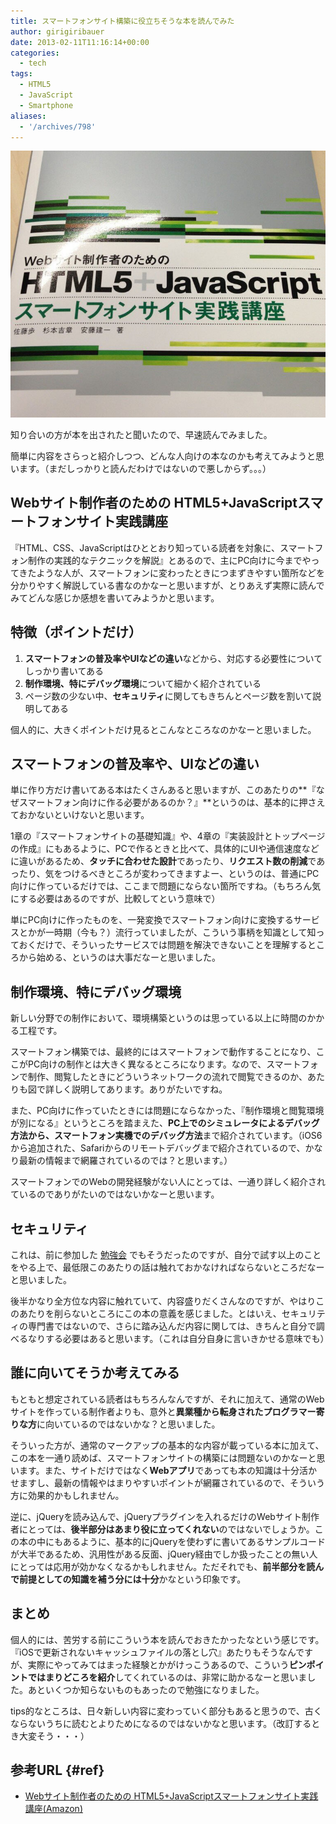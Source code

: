 ```yaml
---
title: スマートフォンサイト構築に役立ちそうな本を読んでみた
author: girigiribauer
date: 2013-02-11T11:16:14+00:00
categories:
  - tech
tags:
  - HTML5
  - JavaScript
  - Smartphone
aliases:
  - '/archives/798'
---
```


![本](resource01.jpg)

知り合いの方が本を出されたと聞いたので、早速読んでみました。

簡単に内容をさらっと紹介しつつ、どんな人向けの本なのかも考えてみようと思います。（まだしっかりと読んだわけではないので悪しからず。。。）

## Webサイト制作者のための HTML5+JavaScriptスマートフォンサイト実践講座

『HTML、CSS、JavaScriptはひととおり知っている読者を対象に、スマートフォン制作の実践的なテクニックを解説』とあるので、主にPC向けに今までやってきたような人が、スマートフォンに変わったときにつまずきやすい箇所などを分かりやすく解説している書なのかなーと思いますが、とりあえず実際に読んでみてどんな感じか感想を書いてみようかと思います。

## 特徴（ポイントだけ）

  1. **スマートフォンの普及率やUIなどの違い**などから、対応する必要性についてしっかり書いてある
  2. **制作環境、特にデバッグ環境**について細かく紹介されている
  3. ページ数の少ない中、**セキュリティ**に関してもきちんとページ数を割いて説明してある

個人的に、大きくポイントだけ見るとこんなところなのかなーと思いました。

## スマートフォンの普及率や、UIなどの違い

単に作り方だけ書いてある本はたくさんあると思いますが、このあたりの**『なぜスマートフォン向けに作る必要があるのか？』**というのは、基本的に押さえておかないといけないと思います。

1章の『スマートフォンサイトの基礎知識』や、4章の『実装設計とトップページの作成』にもあるように、PCで作るときと比べて、具体的にUIや通信速度などに違いがあるため、**タッチに合わせた設計**であったり、**リクエスト数の削減**であったり、気をつけるべきところが変わってきますよー、というのは、普通にPC向けに作っているだけでは、ここまで問題にならない箇所ですね。（もちろん気にする必要はあるのですが、比較してという意味で）

単にPC向けに作ったものを、一発変換でスマートフォン向けに変換するサービスとかが一時期（今も？）流行っていましたが、こういう事柄を知識として知っておくだけで、そういったサービスでは問題を解決できないことを理解するところから始める、というのは大事だなーと思いました。

## 制作環境、特にデバッグ環境

新しい分野での制作において、環境構築というのは思っている以上に時間のかかる工程です。

スマートフォン構築では、最終的にはスマートフォンで動作することになり、ここがPC向けの制作とは大きく異なるところになります。なので、スマートフォンで制作、閲覧したときにどういうネットワークの流れで閲覧できるのか、あたりも図で詳しく説明してあります。ありがたいですね。

また、PC向けに作っていたときには問題にならなかった、『制作環境と閲覧環境が別になる』というところを踏まえた、**PC上でのシミュレータによるデバッグ方法から、スマートフォン実機でのデバッグ方法**まで紹介されています。（iOS6から追加された、Safariからのリモートデバッグまで紹介されているので、かなり最新の情報まで網羅されているのでは？と思います。）

スマートフォンでのWebの開発経験がない人にとっては、一通り詳しく紹介されているのでありがたいのではないかなーと思います。

## セキュリティ

これは、前に参加した [勉強会][2] でもそうだったのですが、自分で試す以上のことをやる上で、最低限このあたりの話は触れておかなければならないところだなーと思いました。

後半かなり全方位な内容に触れていて、内容盛りだくさんなのですが、やはりこのあたりを削らないところにこの本の意義を感じました。とはいえ、セキュリティの専門書ではないので、さらに踏み込んだ内容に関しては、きちんと自分で調べるなりする必要はあると思います。（これは自分自身に言いきかせる意味でも）

## 誰に向いてそうか考えてみる

もともと想定されている読者はもちろんなんですが、それに加えて、通常のWebサイトを作っている制作者よりも、意外と**異業種から転身されたプログラマー寄りな方**に向いているのではないかな？と思いました。

そういった方が、通常のマークアップの基本的な内容が載っている本に加えて、この本を一通り読めば、スマートフォンサイトの構築には問題ないのかなーと思います。また、サイトだけではなく**Webアプリ**であっても本の知識は十分活かせますし、最新の情報やはまりやすいポイントが網羅されているので、そういう方に効果的かもしれません。

逆に、jQueryを読み込んで、jQueryプラグインを入れるだけのWebサイト制作者にとっては、**後半部分はあまり役に立ってくれない**のではないでしょうか。この本の中にもあるように、基本的にjQueryを使わずに書いてあるサンプルコードが大半であるため、汎用性がある反面、jQuery経由でしか扱ったことの無い人にとっては応用が効かなくなるかもしれません。ただそれでも、**前半部分を読んで前提としての知識を補う分には十分**かなという印象です。

## まとめ

個人的には、苦労する前にこういう本を読んでおきたかったなという感じです。『iOSで更新されないキャッシュファイルの落とし穴』あたりもそうなんですが、実際にやってみてはまった経験とかがけっこうあるので、こういう**ピンポイントではまりどころを紹介**してくれているのは、非常に助かるなーと思いました。あといくつか知らないものもあったので勉強になりました。

tips的なところは、日々新しい内容に変わっていく部分もあると思うので、古くならないうちに読むとよりためになるのではないかなと思います。（改訂するとき大変そう・・・）

## 参考URL {#ref}

  * [Webサイト制作者のための HTML5+JavaScriptスマートフォンサイト実践講座(Amazon)][3]

 [2]: /archives/673/
 [3]: http://www.amazon.co.jp/Web%E3%82%B5%E3%82%A4%E3%83%88%E5%88%B6%E4%BD%9C%E8%80%85%E3%81%AE%E3%81%9F%E3%82%81%E3%81%AE-HTML5-JavaScript%E3%82%B9%E3%83%9E%E3%83%BC%E3%83%88%E3%83%95%E3%82%A9%E3%83%B3%E3%82%B5%E3%82%A4%E3%83%88%E5%AE%9F%E8%B7%B5%E8%AC%9B%E5%BA%A7-%E4%BD%90%E8%97%A4-%E6%AD%A9/dp/4774154113/ref=sr_1_13?ie=UTF8&qid=1360567442&sr=8-13

